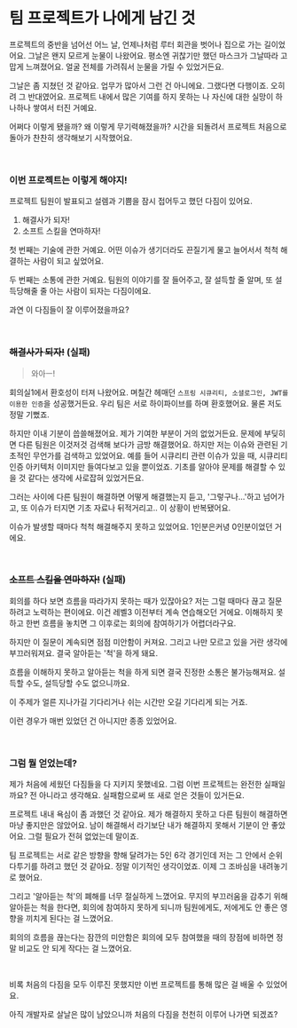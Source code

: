 # 팀 프로젝트가 나에게 남긴 것

프로젝트의 중반을 넘어선 어느 날, 언제나처럼 루터 회관을 벗어나 집으로 가는 길이었어요. 그날은 왠지 모르게 눈물이 나왔어요. 평소엔 귀찮기만 했던 마스크가 그날따라 고맙게 느껴졌어요. 얼굴 전체를 가려줘서 눈물을 가릴 수 있었거든요.

그날은 좀 지쳤던 것 같아요. 업무가 많아서 그런 건 아니에요. 그랬다면 다행이죠. 오히려 그 반대였어요. 프로젝트 내에서 많은 기여를 하지 못하는 나 자신에 대한 실망이 하나하나 쌓여서 터진 거예요.

어쩌다 이렇게 됐을까? 왜 이렇게 무기력해졌을까? 시간을 되돌려서 프로젝트 처음으로 돌아가 찬찬히 생각해보기 시작했어요.

<br/>

### 이번 프로젝트는 이렇게 해야지!

프로젝트 팀원이 발표되고 설렘과 기쁨을 잠시 접어두고 했던 다짐이 있어요. 

1. 해결사가 되자!
2. 소프트 스킬을 연마하자!

첫 번째는 기술에 관한 거예요. 어떤 이슈가 생기더라도 끈질기게 물고 늘어서서 척척 해결하는 사람이 되고 싶었어요. 

두 번째는 소통에 관한 거예요. 팀원의 이야기를 잘 들어주고, 잘 설득할 줄 알며, 또 설득당해줄 줄 아는 사람이 되자는 다짐이에요.

과연 이 다짐들이 잘 이루어졌을까요? 

<br/>

### ~~해결사가 되자!~~ (실패)

> 와아ㅡ!

회의실1에서 환호성이 터져 나왔어요. 며칠간 헤매던  `스프링 시큐리티, 소셜로그인, JWT를 이용한 인증`을 성공했거든요. 우리 팀은 서로 하이파이브를 하며 환호했어요. 물론 저도 정말 기뻤죠. 

하지만 이내 기분이 씁쓸해졌어요. 제가 기여한 부분이 거의 없었거든요. 문제에 부딪히면 다른 팀원은 이것저것 검색해 보다가 금방 해결했어요. 하지만 저는 이슈와 관련된 기초적인 무언가를 검색하고 있었어요. 예를 들어 시큐리티 관련 이슈가 있을 때, 시큐리티 인증 아키텍처 이미지만 들여다보고 있을 뿐이었죠. 기초를 알아야 문제를 해결할 수 있을 것 같다는 생각에 사로잡혀 있었거든요.

그러는 사이에 다른 팀원이 해결하면 어떻게 해결했는지 듣고, '그렇구나...'하고 넘어가고, 또 이슈가 터지면 기초 자료나 뒤적거리고.. 이 상황이 반복됐어요.

이슈가 발생할 때마다 척척 해결해주지 못하고 있었어요. 1인분은커녕 0인분이었던 거에요.

<br/>

### ~~소프트 스킬을 연마하자!~~ (실패)

회의를 하다 보면 흐름을 따라가지 못하는 때가 있잖아요? 저는 그럴 때마다 끊고 질문하려고 노력하는 편이에요. 이건 레벨3 이전부터 계속 연습해오던 거에요. 이해하지 못하고 한번 흐름을 놓치면 그 이후로는 회의에 참여하기가 어렵더라구요.

하지만 이 질문이 계속되면 점점 미안함이 커져요. 그리고 나만 모르고 있을 거란 생각에 부끄러워져요. 결국 알아듣는 '척'을 하게 돼요.

흐름을 이해하지 못하고 알아듣는 척을 하게 되면 결국 진정한 소통은 불가능해져요. 설득할 수도, 설득당할 수도 없으니까요.

이 주제가 얼른 지나가길 기다리거나 쉬는 시간만 오길 기다리게 되는 거죠.

이런 경우가 매번 있었던 건 아니지만 종종 있었어요. 

<br/>

### 그럼 뭘 얻었는데?

제가 처음에 세웠던 다짐들을 다 지키지 못했네요. 그럼 이번 프로젝트는 완전한 실패일까요? 전 아니라고 생각해요. 실패함으로써 또 새로 얻은 것들이 있거든요.

프로젝트 내내 욕심이 좀 과했던 것 같아요. 제가 해결하지 못하고 다른 팀원이 해결하면 마냥 좋지만은 않았어요. 남이 해결해서 라기보단 내가 해결하지 못해서 기분이 안 좋았어요. 그럴 필요가 전혀 없었는데 말이죠.

팀 프로젝트는 서로 같은 방향을 향해 달려가는 5인 6각 경기인데 저는 그 안에서 순위 다투기를 하려고 했던 것 같아요. 정말 이기적인 생각이었죠. 이제 그 조바심을 내려놓기로 했어요.

그리고 '알아듣는 척'의 폐해를 너무 절실하게 느꼈어요. 무지의 부끄러움을 감추기 위해 알아듣는 척을 한다면, 회의에 참여하지 못하게 되니까 팀원에게도, 저에게도 안 좋은 영향을 끼치게 된다는 걸 느꼈어요.

회의의 흐름을 끊는다는 잠깐의 미안함은 회의에 모두 참여했을 때의 장점에 비하면 정말 비교도 안 되게 작다는 걸 느꼈어요.

<br/>

비록 처음의 다짐을 모두 이루진 못했지만 이번 프로젝트를 통해 많은 걸 배울 수 있었어요.

아직 개발자로 살날은 많이 남았으니까 처음의 다짐을 천천히 이루어 나가면 되겠죠?